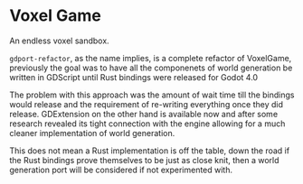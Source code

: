 # Voxel Game

An endless voxel sandbox.

``gdport-refactor``, as the name implies, is a complete refactor of VoxelGame, previously the goal was to have all the componenets of world generation be written in GDScript until Rust bindings were released for Godot 4.0

The problem with this approach was the amount of wait time till the bindings would release and the requirement of re-writing everything once they did release. GDExtension on the other hand is available now and after some research revealed its tight connection with the engine allowing for a much cleaner implementation of world generation.

This does not mean a Rust implementation is off the table, down the road if the Rust bindings prove themselves to be just as close knit, then a world generation port will be considered if not experimented with.
